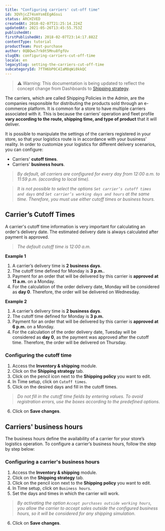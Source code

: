 ```yaml
---
title: "Configuring carriers' cut-off time"
id: 3QVhjcZ74smYsmEEgAGsui
status: ARCHIVED
createdAt: 2018-02-07T21:25:14.224Z
updatedAt: 2021-05-26T13:45:55.753Z
publishedAt: 
firstPublishedAt: 2018-02-07T23:14:17.882Z
contentType: tutorial
productTeam: Post-purchase
author: 0QBQws7rk0t5Mnu8fgfUv
slugEN: configuring-carriers-cut-off-time
locale: en
legacySlug: setting-the-carriers-cut-off-time
subcategoryId: 7fTH6bP0C4IaM8qWi0kkQC
---
```


>⚠️ Warning: This documentation is being updated to reflect the concept change from Dashboards to [Shipping strategy](https://help.vtex.com/en/announcements/estoque-e-entrega-entenda-o-que-mudou-na-aba-paineis--1YNfaeNG206XKI2UbGBRSl).

The carriers, which are called Shipping Policies in the Admin, are the companies responsible for distributing the products sold through an e-commerce platform. It is common for a store to have multiple carriers associated with it. This is because the carriers’ operation and fleet profile **vary according to the route, shipping time, and type of product** that it will deliver.

It is possible to manipulate the settings of the carriers registered in your store, so that your logistics route is in accordance with your business’ reality. In order to customize your logistics for different delivery scenarios, you can configure:  

- Carriers' **cutoff times**.  
- Carriers' **business hours**.  

> *By default, all carriers are configured for every day from 12:00 a.m. to 11:59 p.m. (according to local time).*

> *It is not possible to select the options `Set carrier’s cutoff times and days` and `Set carrier’s working days and hours` at the same time. Therefore, you must use either cutoff times or business hours.*
 
 
## Carrier’s Cutoff Times
A carrier's cutoff time information is very important for calculating an order's delivery date. The estimated delivery date is always calculated after payment is approved.

  > *The default cutoff time is 12:00 a.m.*  

**Example 1**

1. A carrier’s delivery time is **2 business days**.  
2. The cutoff time defined for Monday is **3 p.m.**.  
3. Payment for an order that will be delivered by this carrier is **approved at 11 a.m.** on a Monday.  
4. For the calculation of the order delivery date, Monday will be considered as **day 0**. Therefore, the order will be delivered on Wednesday.  


**Example 2**

1. A carrier’s delivery time is **2 business days**.  
2. The cutoff time defined for Monday is **3 p.m.**  
3. Payment for an order that will be delivered by this carrier is **approved at 6 p.m.** on a Monday.  
4. For the calculation of the order delivery date, Tuesday will be considered as **day 0**, as the payment was approved after the cutoff time. Therefore, the order will be delivered on Thursday.  


### Configuring the cutoff time

 1. Access the **Inventory & shipping** module.  
 2. Click on the **Shipping strategy** tab.  
 3. Click on the pencil icon next to the **Shipping policy** you want to edit.  
 4. In Time setup, click on `Cutoff times`.  
 5. Click on the desired days and fill in the cutoff times.  

 > *Do not fill in the cutoff time fields by entering values. To avoid registration errors, use the boxes according to the predefined options*.  

 6. Click on **Save changes**.


## Carriers' business hours

The business hours define the availability of a carrier for your store’s logistics operation. To configure a carrier’s business hours, follow the step by step below:


### Configuring a carrier's business hours

 1. Access the **Inventory & shipping** module.  
 2. Click on the **Shipping strategy** tab.  
 3. Click on the pencil icon next to the **Shipping policy** you want to edit.  
 4. In Time setup, click on `Business hours`.  
 5. Set the days and times in which the carrier will work.  

 > *By activating the option `Accept purchases outside working hours`, you allow the carrier to accept sales outside the configured business hours, so it will be considered for any shipping simulation*.   

 6. Click on **Save changes**.  
